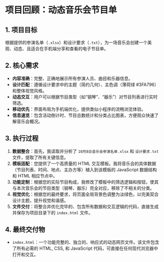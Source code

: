 # 项目回顾：动态音乐会节目单

## 1. 项目目标

根据提供的参演名单（`.xlsx`）和设计要求（`.txt`），为一场音乐会创建一个美观、动态、且适合在手机端分享和查看的电子节目单。

## 2. 核心需求

*   **内容准确**：完整、正确地展示所有参演人员、曲目和乐器信息。
*   **设计匹配**：遵循设计要求中的主题（简约几何）、主色调（薄荷绿 #3FA796）和整体视觉风格。
*   **动态交互**：用户可以根据节目类型（如“钢琴”、“器乐”）对节目列表进行实时筛选。
*   **移动优先**：界面布局为手机端优化，提供类似小程序的流畅浏览体验。
*   **信息速览**：包含活动倒计时、节目总数统计和分类占比图表，方便观众快速了解音乐会概况。

## 3. 执行过程

1.  **数据整合**：首先，我读取并分析了 `10月8日音乐会参演名单.xlsx` 和 `设计要求.txt` 文件，提取了所有关键信息。
2.  **模板适配**：您提供了一个高质量的 HTML 交互模板。我将音乐会的具体数据（节目列表、时间、地点、主办方等）植入到该模板的 JavaScript 数据结构和 HTML 相应节点中。
3.  **功能定制**：根据您的实际节目构成，我修改了模板中的筛选逻辑和按钮，使其与本次音乐会的节目类型（钢琴、器乐）完全对应，移除了不相关的分类。
4.  **视觉优化**：根据您的最终要求，将页面全局背景色调整为淡绿色，以完美契合设计主题，提升视觉和谐感。
5.  **文件交付**：将整合并优化完毕的、包含所有数据和交互逻辑的代码，直接生成并保存为项目目录下的 `index.html` 文件。

## 4. 最终交付物

*   `index.html`：一个功能完整的、独立的、响应式的动态网页文件。该文件包含了所有必需的 HTML, CSS, 和 JavaScript 代码，可直接在任何现代浏览器中打开和交互。

